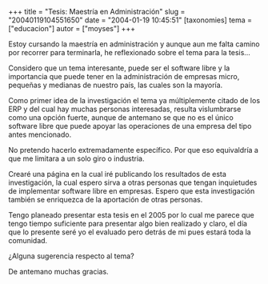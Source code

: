 +++
title = "Tesis: Maestría en Administración"
slug = "20040119104551650"
date = "2004-01-19 10:45:51"
[taxonomies]
tema = ["educacion"]
autor = ["moyses"]
+++

Estoy cursando la maestría en administración y aunque aun me falta
camino por recorrer para terminarla, he reflexionado sobre el tema para
la tesis…

<!-- more -->
Considero que un tema interesante, puede ser el software libre y la
importancia que puede tener en la administración de empresas micro,
pequeñas y medianas de nuestro país, las cuales son la mayoría.

Como primer idea de la investigación el tema ya múltiplemente citado de
los ERP y del cual hay muchas personas interesadas, resulta vislumbrarse
como una opción fuerte, aunque de antemano se que no es el único
software libre que puede apoyar las operaciones de una empresa del tipo
antes mencionado.

No pretendo hacerlo extremadamente específico. Por que eso equivaldría a
que me limitara a un solo giro o industria.

Crearé una página en la cual iré publicando los resultados de esta
investigación, la cual espero sirva a otras personas que tengan
inquietudes de implementar software libre en empresas. Espero que esta
investigación también se enriquezca de la aportación de otras personas.

Tengo planeado presentar esta tesis en el 2005 por lo cual me parece que
tengo tiempo suficiente para presentar algo bien realizado y claro, el
día que lo presente seré yo el evaluado pero detrás de mi pues estará
toda la comunidad.

¿Alguna sugerencia respecto al tema?

De antemano muchas gracias.


